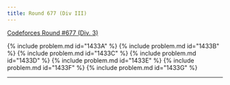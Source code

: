 ```yaml
---
title: Round 677 (Div III)
---
```


[Codeforces Round #677 (Div. 3)](https://codeforces.com/contest/1433)

{% include problem.md id="1433A" %}
{% include problem.md id="1433B" %}
{% include problem.md id="1433C" %}
{% include problem.md id="1433D" %}
{% include problem.md id="1433E" %}
{% include problem.md id="1433F" %}
{% include problem.md id="1433G" %}

* * *

<object data='notes/R-677.pdf' width='1000' height='1000' type='application/pdf'/>
